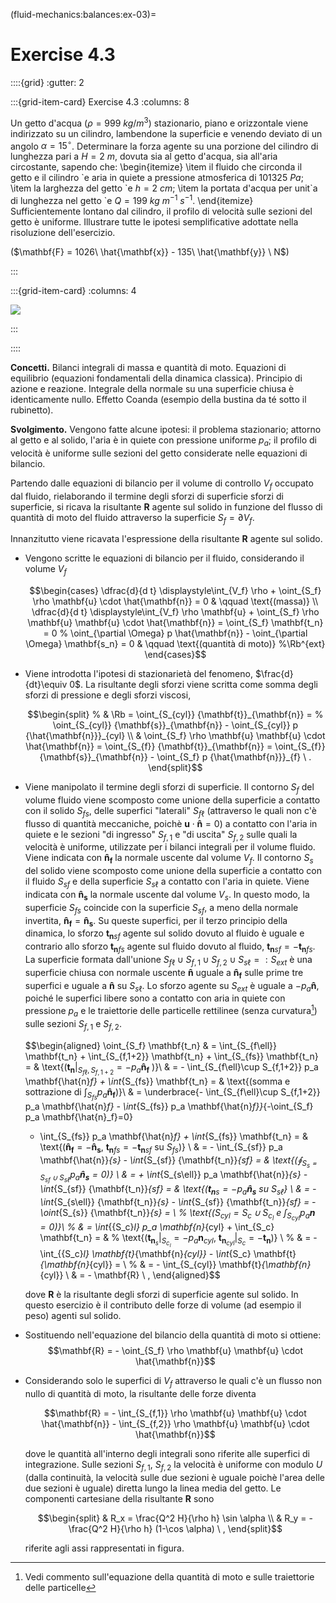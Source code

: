 (fluid-mechanics:balances:ex-03)=
# Exercise 4.3

::::{grid}
:gutter: 2

:::{grid-item-card} Exercise 4.3
:columns: 8

Un getto d'acqua ($\rho=999\ kg/m^3$) stazionario, piano e orizzontale 
viene indirizzato su un cilindro, lambendone la superficie e
venendo deviato di un angolo $\alpha =15^\circ$.
Determinare la forza agente su una porzione del cilindro di lunghezza 
pari a $H = 2\ m$, dovuta sia al getto d'acqua,
sia all'aria circostante, sapendo che:
\begin{itemize}
  \item il fluido che circonda il getto e il cilindro \`e aria in quiete a
  pressione atmosferica di $101325\ Pa$;
  \item la larghezza del getto \`e $h=2\ cm$;
  \item la portata d'acqua per unit\`a di lunghezza nel getto \`e 
  $Q = 199\ kg\ m^{-1}\ s^{-1}$.
\end{itemize}
Sufficientemente lontano dal cilindro, il profilo di velocità sulle sezioni del getto è uniforme. Illustrare tutte le ipotesi semplificative adottate nella risoluzione dell'esercizio.

($\mathbf{F} = 1026\ \hat{\mathbf{x}} - 135\ \hat{\mathbf{y}} \ N$)

:::

:::{grid-item-card}
:columns: 4

![](../../fig/coanda.png)

:::

::::

**Concetti.** Bilanci integrali di massa e quantità di moto. Equazioni di equilibrio
(equazioni fondamentali della dinamica classica). Principio di azione e
reazione. Integrale della normale su una superficie chiusa è
identicamente nullo. Effetto Coanda (esempio della bustina da té sotto
il rubinetto).

**Svolgimento.** Vengono fatte alcune ipotesi: il problema stazionario; attorno al getto
e al solido, l'aria è in quiete con pressione uniforme $p_a$; il profilo
di velocità è uniforme sulle sezioni del getto considerate nelle
equazioni di bilancio.

Partendo dalle equazioni di bilancio per il volume di controllo $V_{f}$
occupato dal fluido, rielaborando il termine degli sforzi di superficie
sforzi di superficie, si ricava la risultante $\mathbf{R}$ agente sul solido
in funzione del flusso di quantità di moto del fluido attraverso la
superficie $S_{f} = \partial V_f$.

Innanzitutto viene ricavata l'espressione della risultante $\mathbf{R}$
agente sul solido.

-   Vengono scritte le equazioni di bilancio per il fluido, considerando il volume $V_f$ 

    $$\begin{cases}
           \dfrac{d}{d t} \displaystyle\int_{V_f} \rho + \oint_{S_f} \rho \mathbf{u} \cdot \hat{\mathbf{n}} = 0 & \qquad \text{(massa)} \\
           \dfrac{d}{d t} \displaystyle\int_{V_f} \rho \mathbf{u} + \oint_{S_f} \rho \mathbf{u} \mathbf{u} \cdot \hat{\mathbf{n}} =
            \oint_{S_f} \mathbf{t_n} = 0  
    %        \oint_{\partial \Omega} p \hat{\mathbf{n}} - \oint_{\partial \Omega} \mathbf{s_n} = 0  
            & \qquad \text{(quantità di moto)}  %\Rb^{ext}
    \end{cases}$$

-   Viene introdotta l'ipotesi di stazionarietà del fenomeno,
    $\frac{d}{dt}\equiv 0$. La risultante degli sforzi viene scritta
    come somma degli sforzi di pressione e degli sforzi viscosi,

    $$\begin{split}
    % & \Rb = \oint_{S_{cyl}}  {\mathbf{t}}_{\mathbf{n}} = 
    % \oint_{S_{cyl}}  {\mathbf{s}}_{\mathbf{n}} - \oint_{S_{cyl}} p {\hat{\mathbf{n}}}_{cyl} \\
     & \oint_{S_f} \rho \mathbf{u} \mathbf{u} \cdot \hat{\mathbf{n}} 
      = \oint_{S_{f}}  {\mathbf{t}}_{\mathbf{n}} = 
     \oint_{S_{f}}  {\mathbf{s}}_{\mathbf{n}} - \oint_{S_f} p {\hat{\mathbf{n}}}_{f} \ .
    \end{split}$$

-   Viene manipolato il termine degli sforzi di superficie. Il contorno
    $S_f$ del volume fluido viene scomposto come unione della superficie
    a contatto con il solido $S_{fs}$, delle superfici "laterali"
    $S_{f\ell}$ (attraverso le quali non c'è flusso di quantità
    meccaniche, poichè $\mathbf{u}\cdot\mathbf{\hat{n}} = 0$) a contatto con
    l'aria in quiete e le sezioni "di ingresso" $S_{f,1}$ e "di uscita"
    $S_{f,2}$ sulle quali la velocità è uniforme, utilizzate per i
    bilanci integrali per il volume fluido. Viene indicata con
    $\mathbf{\hat{n}_f}$ la normale uscente dal volume $V_f$. Il contorno
    $S_s$ del solido viene scomposto come unione della superficie a
    contatto con il fluido $S_{sf}$ e della superficie $S_{s\ell}$ a
    contatto con l'aria in quiete. Viene indicata con $\mathbf{\hat{n}_s}$
    la normale uscente dal volume $V_s$. In questo modo, la superficie
    $S_{fs}$ coincide con la superficie $S_{sf}$, a meno della normale
    invertita, $\mathbf{\hat{n}_f} = \mathbf{\hat{n}_s}$. Su queste superfici,
    per il terzo principio della dinamica, lo sforzo ${\mathbf{t_n}}_{sf}$
    agente sul solido dovuto al fluido è uguale e contrario allo sforzo
    ${\mathbf{t_n}}_{fs}$ agente sul fluido dovuto al fluido,
    ${\mathbf{t_n}}_{sf}=-{\mathbf{t_n}}_{fs}$. La superficie formata
    dall'unione
    $S_{f\ell} \cup S_{f,1} \cup S_{f,2} \cup S_{s\ell} =:S_{ext}$ è una
    superficie chiusa con normale uscente $\mathbf{\hat{n}}$ uguale a
    $\mathbf{\hat{n}_f}$ sulle prime tre superfici e uguale a $\mathbf{\hat{n}}$
    su $S_{s\ell}$. Lo sforzo agente su $S_{ext}$ è uguale a
    $-p_a\mathbf{\hat{n}}$, poiché le superfici libere sono a contatto con
    aria in quiete con pressione $p_a$ e le traiettorie delle particelle
    rettilinee (senza curvatura[^1]) sulle sezioni $S_{f,1}$ e
    $S_{f,2}$.

    $$\begin{aligned}
      \oint_{S_f} \mathbf{t_n} & = 
      \int_{S_{f\ell}} \mathbf{t_n} + \int_{S_{f,1+2}} \mathbf{t_n} + \int_{S_{fs}} \mathbf{t_n} = & \text{($\mathbf{t_n} |_{S_{f\ell},S_{f,1+2}} = -p_a \mathbf{\hat{n}_f}$ )}\\
      & = - \int_{S_{f\ell}\cup S_{f,1+2}} p_a \mathbf{\hat{n}_f} + \int_{S_{fs}} \mathbf{t_n} = & \text{(somma e sottrazione di $\int_{S_{fs}} p_a \mathbf{\hat{n}_f}$)}\\
      & = \underbrace{- \int_{S_{f\ell}\cup S_{f,1+2}} p_a \mathbf{\hat{n}_f} - \int_{S_{fs}} p_a \mathbf{\hat{n}_f}}_{-\oint_{S_f} p_a \mathbf{\hat{n}_f}=0}
      + \int_{S_{fs}} p_a \mathbf{\hat{n}_f} + \int_{S_{fs}} \mathbf{t_n} = & \text{($\mathbf{\hat{n}_f} = -\mathbf{\hat{n}_s}$, ${\mathbf{t_n}}_{fs} = - {\mathbf{t_n}}_{sf}$ su $S_{fs}$)} \\
      & = - \int_{S_{sf}} p_a \mathbf{\hat{n}}_{s} - \int_{S_{sf}} {\mathbf{t_n}}_{sf} = &
       \text{($\oint_{S_s=S_{sf}\cup S_{s\ell}} p_a \mathbf{\hat{n}_s} = 0)$} \\
      & = + \int_{S_{s\ell}} p_a \mathbf{\hat{n}}_{s} - \int_{S_{sf}} {\mathbf{t_n}}_{sf} = &
       \text{(${\mathbf{t_n}}_s = -p_a\mathbf{\hat{n}_s}$ su $S_{s\ell}$} \\
      & = - \int_{S_{s\ell}} {\mathbf{t_n}}_{s} - \int_{S_{sf}} {\mathbf{t_n}}_{sf} = - \oint_{S_{s}} {\mathbf{t_n}}_{s} = \\
    %  \text{($S_{cyl} = S_c \cup S_{c_l}$ e $\int_{S_{cyl}} p_a \mathbf{n} = 0$)}\\
    %  & = \int_{{S_c}_l} p_a \mathbf{n}_{cyl} + \int_{S_c} \mathbf{t_n} = &
    %  \text{($\mathbf{t}_{\mathbf{n}_{s}}|_{S_{c_l}} = -p_a \mathbf{n}_{cyl}$, $\mathbf{t}_{\mathbf{n}_{cyl}}|_{S_c} = - \mathbf{t_n}$)} \\
    %  & = - \int_{{S_c}_l} \mathbf{t}_{\mathbf{n}_{cyl}} - \int_{S_c} \mathbf{t}_{\mathbf{n}_{cyl}} = \\
    %  & = - \int_{S_{cyl}} \mathbf{t}_{\mathbf{n}_{cyl}} \\
      & = - \mathbf{R} \ ,
    \end{aligned}$$ 

    dove $\mathbf{R}$ è la risultante degli sforzi di
    superficie agente sul solido. In questo esercizio è il contributo
    delle forze di volume (ad esempio il peso) agenti sul solido.

-   Sostituendo nell'equazione del bilancio della quantità di moto si
    ottiene:
    $$\mathbf{R} = - \oint_{S_f} \rho \mathbf{u} \mathbf{u} \cdot \hat{\mathbf{n}}$$

-   Considerando solo le superfici di $V_f$ attraverso le quali c'è un
    flusso non nullo di quantità di moto, la risultante delle forze
    diventa

    $$\mathbf{R} = - \int_{S_{f,1}} \rho \mathbf{u} \mathbf{u} \cdot \hat{\mathbf{n}} 
              - \int_{S_{f,2}} \rho \mathbf{u} \mathbf{u} \cdot \hat{\mathbf{n}}$$

    dove le quantità all'interno degli integrali sono riferite alle
    superfici di integrazione. Sulle sezioni $S_{f,1}$, $S_{f,2}$ la
    velocità è uniforme con modulo $U$ (dalla continuità, la velocità
    sulle due sezioni è uguale poichè l'area delle due sezioni è uguale)
    diretta lungo la linea media del getto. Le componenti cartesiane
    della risultante $\mathbf{R}$ sono 

    $$\begin{split}
      & R_x = \frac{Q^2 H}{\rho h} \sin \alpha \\
      & R_y = - \frac{Q^2 H}{\rho h} (1-\cos \alpha) \ ,
    \end{split}$$ 

    riferite agli assi rappresentati in figura.

[^1]: Vedi commento sull'equazione della quantità di moto e sulle
    traiettorie delle particelle
